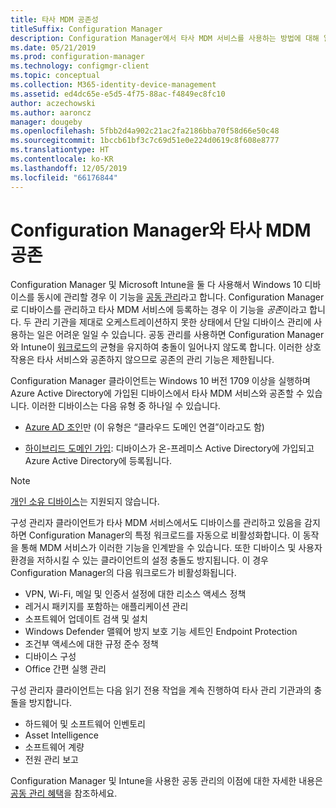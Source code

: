 ```yaml
---
title: 타사 MDM 공존성
titleSuffix: Configuration Manager
description: Configuration Manager에서 타사 MDM 서비스를 사용하는 방법에 대해 알아보기
ms.date: 05/21/2019
ms.prod: configuration-manager
ms.technology: configmgr-client
ms.topic: conceptual
ms.collection: M365-identity-device-management
ms.assetid: ed4dc65e-e5d5-4f75-88ac-f4849ec8fc10
author: aczechowski
ms.author: aaroncz
manager: dougeby
ms.openlocfilehash: 5fbb2d4a902c21ac2fa2186bba70f58d66e50c48
ms.sourcegitcommit: 1bccb61bf3c7c69d51e0e224d0619c8f608e8777
ms.translationtype: HT
ms.contentlocale: ko-KR
ms.lasthandoff: 12/05/2019
ms.locfileid: "66176844"
---
```

# <a name="third-party-mdm-coexistence-with-configuration-manager"></a>Configuration Manager와 타사 MDM 공존

Configuration Manager 및 Microsoft Intune을 둘 다 사용해서 Windows 10 디바이스를 동시에 관리할 경우 이 기능을 [공동 관리](/sccm/comanage/overview)라고 합니다. Configuration Manager로 디바이스를 관리하고 타사 MDM 서비스에 등록하는 경우 이 기능을 *공존*이라고 합니다. 두 관리 기관을 제대로 오케스트레이션하지 못한 상태에서 단일 디바이스 관리에 사용하는 일은 어려운 일일 수 있습니다. 공동 관리를 사용하면 Configuration Manager와 Intune이 [워크로드](/sccm/comanage/workloads)의 균형을 유지하여 충돌이 일어나지 않도록 합니다. 이러한 상호 작용은 타사 서비스와 공존하지 않으므로 공존의 관리 기능은 제한됩니다.

Configuration Manager 클라이언트는 Windows 10 버전 1709 이상을 실행하며 Azure Active Directory에 가입된 디바이스에서 타사 MDM 서비스와 공존할 수 있습니다. 이러한 디바이스는 다음 유형 중 하나일 수 있습니다.

- [Azure AD 조인](https://docs.microsoft.com/azure/active-directory/devices/azureadjoin-plan)만 (이 유형은 “클라우드 도메인 연결”이라고도 함)  

- [하이브리드 도메인 가입](https://docs.microsoft.com/azure/active-directory/devices/hybrid-azuread-join-plan): 디바이스가 온-프레미스 Active Directory에 가입되고 Azure Active Directory에 등록됩니다.  

> [!Note]  
> [개인 소유 디바이스](https://docs.microsoft.com/windows/client-management/mdm/mdm-enrollment-of-windows-devices#connecting-personally-owned-devices-bring-your-own-device)는 지원되지 않습니다.  

구성 관리자 클라이언트가 타사 MDM 서비스에서도 디바이스를 관리하고 있음을 감지하면 Configuration Manager의 특정 워크로드를 자동으로 비활성화합니다. 이 동작을 통해 MDM 서비스가 이러한 기능을 인계받을 수 있습니다. 또한 디바이스 및 사용자 환경을 저하시킬 수 있는 클라이언트의 설정 충돌도 방지됩니다. 이 경우 Configuration Manager의 다음 워크로드가 비활성화됩니다.

- VPN, Wi-Fi, 메일 및 인증서 설정에 대한 리소스 액세스 정책
- 레거시 패키지를 포함하는 애플리케이션 관리
- 소프트웨어 업데이트 검색 및 설치
- Windows Defender 맬웨어 방지 보호 기능 세트인 Endpoint Protection
- 조건부 액세스에 대한 규정 준수 정책
- 디바이스 구성
- Office 간편 실행 관리

구성 관리자 클라이언트는 다음 읽기 전용 작업을 계속 진행하여 타사 관리 기관과의 충돌을 방지합니다.

- 하드웨어 및 소프트웨어 인벤토리
- Asset Intelligence
- 소프트웨어 계량
- 전원 관리 보고

Configuration Manager 및 Intune을 사용한 공동 관리의 이점에 대한 자세한 내용은 [공동 관리 혜택](/sccm/comanage/overview#benefits)을 참조하세요.
